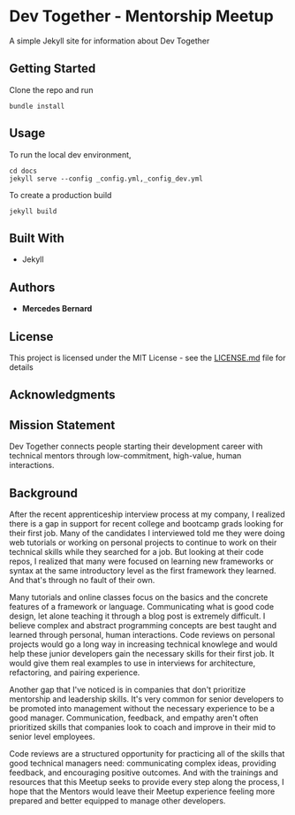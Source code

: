 # Dev Together - Mentorship Meetup

A simple Jekyll site for information about Dev Together

## Getting Started

Clone the repo and run 
```
bundle install
```

## Usage

To run the local dev environment, 
```
cd docs
jekyll serve --config _config.yml,_config_dev.yml
```

To create a production build
```
jekyll build
```


## Built With

* Jekyll

## Authors

* **Mercedes Bernard** 

## License

This project is licensed under the MIT License - see the [LICENSE.md](LICENSE.md) file for details

## Acknowledgments

## Mission Statement

Dev Together connects people starting their development career with technical mentors through low-commitment, high-value, human interactions.

## Background

After the recent apprenticeship interview process at my company, I realized there is a gap in support for recent college and bootcamp grads looking for their first job. Many of the candidates I interviewed told me they were doing web tutorials or working on personal projects to continue to work on their technical skills while they searched for a job. But looking at their code repos, I realized that many were focused on learning new frameworks or syntax at the same introductory level as the first framework they learned. And that's through no fault of their own.

Many tutorials and online classes focus on the basics and the concrete features of a framework or language. Communicating what is good code design, let alone teaching it through a blog post is extremely difficult. I believe complex and abstract programming concepts are best taught and learned through personal, human interactions. Code reviews on personal projects would go a long way in increasing technical knowlege and would help these junior developers gain the necessary skills for their first job. It would give them real examples to use in interviews for architecture, refactoring, and pairing experience.

Another gap that I've noticed is in companies that don't prioritize mentorship and leadership skills. It's very common for senior developers to be promoted into management without the necessary experience to be a good manager. Communication, feedback, and empathy aren't often prioritized skills that companies look to coach and improve in their mid to senior level employees.

Code reviews are a structured opportunity for practicing all of the skills that good technical managers need: communicating complex ideas, providing feedback, and encouraging positive outcomes. And with the trainings and resources that this Meetup seeks to provide every step along the process, I hope that the Mentors would leave their Meetup experience feeling more prepared and better equipped to manage other developers.

